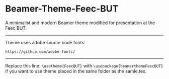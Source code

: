 Beamer-Theme-Feec-BUT
========================

A minimalist and modern Beamer theme modified for presentation at the Feec BUT.

---

Theme uses adobe source code fonts:

`https://github.com/adobe-fonts/`

---

Replace this line: `\usetheme{FeecBUT}` with `\usepackage{beamerthemeFeecBUT}` if you want to use theme placed in the same folder as the samle.tex.
